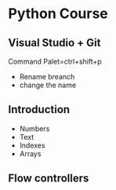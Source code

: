 # Python Course
## Visual Studio + Git
Command Palet=ctrl+shift+p
* Rename breanch
* change the name


## Introduction 
* Numbers
* Text
* Indexes 
* Arrays 
## Flow controllers